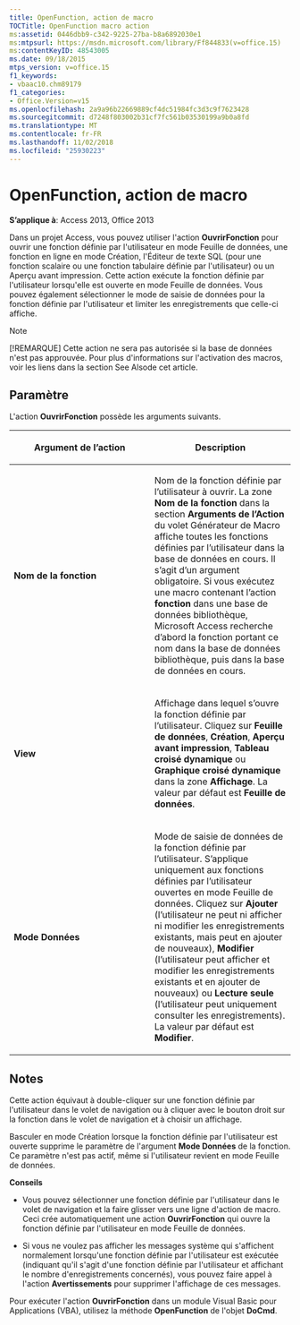 ```yaml
---
title: OpenFunction, action de macro
TOCTitle: OpenFunction macro action
ms:assetid: 0446dbb9-c342-9225-27ba-b8a6892030e1
ms:mtpsurl: https://msdn.microsoft.com/library/Ff844833(v=office.15)
ms:contentKeyID: 48543005
ms.date: 09/18/2015
mtps_version: v=office.15
f1_keywords:
- vbaac10.chm89179
f1_categories:
- Office.Version=v15
ms.openlocfilehash: 2a9a96b22669889cf4dc51984fc3d3c9f7623428
ms.sourcegitcommit: d7248f803002b31cf7fc561b03530199a9b0a8fd
ms.translationtype: MT
ms.contentlocale: fr-FR
ms.lasthandoff: 11/02/2018
ms.locfileid: "25930223"
---
```

# <a name="openfunction-macro-action"></a>OpenFunction, action de macro


**S’applique à**: Access 2013, Office 2013

Dans un projet Access, vous pouvez utiliser l'action **OuvrirFonction** pour ouvrir une fonction définie par l'utilisateur en mode Feuille de données, une fonction en ligne en mode Création, l'Éditeur de texte SQL (pour une fonction scalaire ou une fonction tabulaire définie par l'utilisateur) ou un Aperçu avant impression. Cette action exécute la fonction définie par l'utilisateur lorsqu'elle est ouverte en mode Feuille de données. Vous pouvez également sélectionner le mode de saisie de données pour la fonction définie par l'utilisateur et limiter les enregistrements que celle-ci affiche.


> [!NOTE]
> <P>[!REMARQUE] Cette action ne sera pas autorisée si la base de données n'est pas approuvée. Pour plus d'informations sur l'activation des macros, voir les liens dans la section See Alsode cet article.</P>



## <a name="setting"></a>Paramètre

L'action **OuvrirFonction** possède les arguments suivants.

<table>
<colgroup>
<col style="width: 50%" />
<col style="width: 50%" />
</colgroup>
<thead>
<tr class="header">
<th><p>Argument de l’action</p></th>
<th><p>Description</p></th>
</tr>
</thead>
<tbody>
<tr class="odd">
<td><p><strong>Nom de la fonction</strong></p></td>
<td><p>Nom de la fonction définie par l’utilisateur à ouvrir. La zone <strong>Nom de la fonction</strong> dans la section <strong>Arguments de l’Action</strong> du volet Générateur de Macro affiche toutes les fonctions définies par l’utilisateur dans la base de données en cours. Il s’agit d’un argument obligatoire. Si vous exécutez une macro contenant l’action <strong>fonction</strong> dans une base de données bibliothèque, Microsoft Access recherche d’abord la fonction portant ce nom dans la base de données bibliothèque, puis dans la base de données en cours.</p></td>
</tr>
<tr class="even">
<td><p><strong>View</strong></p></td>
<td><p>Affichage dans lequel s’ouvre la fonction définie par l’utilisateur. Cliquez sur <strong>Feuille de données</strong>, <strong>Création</strong>, <strong>Aperçu avant impression</strong>, <strong>Tableau croisé dynamique</strong> ou <strong>Graphique croisé dynamique</strong> dans la zone <strong>Affichage</strong>. La valeur par défaut est <strong>Feuille de données</strong>.</p></td>
</tr>
<tr class="odd">
<td><p><strong>Mode Données</strong></p></td>
<td><p>Mode de saisie de données de la fonction définie par l’utilisateur. S’applique uniquement aux fonctions définies par l’utilisateur ouvertes en mode Feuille de données. Cliquez sur <strong>Ajouter</strong> (l’utilisateur ne peut ni afficher ni modifier les enregistrements existants, mais peut en ajouter de nouveaux), <strong>Modifier</strong> (l’utilisateur peut afficher et modifier les enregistrements existants et en ajouter de nouveaux) ou <strong>Lecture seule</strong> (l’utilisateur peut uniquement consulter les enregistrements). La valeur par défaut est <strong>Modifier</strong>.</p></td>
</tr>
</tbody>
</table>


## <a name="remarks"></a>Notes

Cette action équivaut à double-cliquer sur une fonction définie par l'utilisateur dans le volet de navigation ou à cliquer avec le bouton droit sur la fonction dans le volet de navigation et à choisir un affichage.

Basculer en mode Création lorsque la fonction définie par l'utilisateur est ouverte supprime le paramètre de l'argument **Mode Données** de la fonction. Ce paramètre n'est pas actif, même si l'utilisateur revient en mode Feuille de données.

**Conseils**

  - Vous pouvez sélectionner une fonction définie par l'utilisateur dans le volet de navigation et la faire glisser vers une ligne d'action de macro. Ceci crée automatiquement une action **OuvrirFonction** qui ouvre la fonction définie par l'utilisateur en mode Feuille de données.

  - Si vous ne voulez pas afficher les messages système qui s'affichent normalement lorsqu'une fonction définie par l'utilisateur est exécutée (indiquant qu'il s'agit d'une fonction définie par l'utilisateur et affichant le nombre d'enregistrements concernés), vous pouvez faire appel à l'action **Avertissements** pour supprimer l'affichage de ces messages.

Pour exécuter l'action **OuvrirFonction** dans un module Visual Basic pour Applications (VBA), utilisez la méthode **OpenFunction** de l'objet **DoCmd**.

